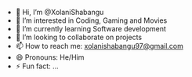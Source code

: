 - 👋 Hi, I’m @XolaniShabangu
- 👀 I’m interested in Coding, Gaming and Movies
- 🌱 I’m currently learning Software development
- 💞️ I’m looking to collaborate on projects
- 📫 How to reach me: xolanishabangu97@gmail.com
- 😄 Pronouns: He/Him
- ⚡ Fun fact: ...

<!---
XolaniShabangu/XolaniShabangu is a ✨ special ✨ repository because its `README.md` (this file) appears on your GitHub profile.
You can click the Preview link to take a look at your changes.
--->
